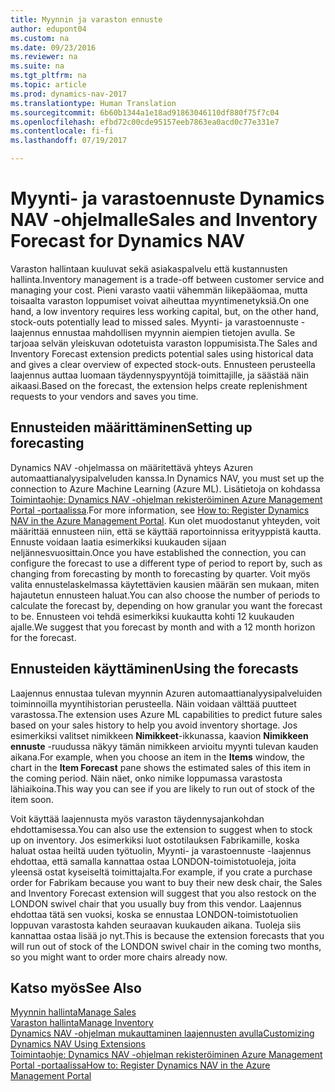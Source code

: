 ```yaml
---
title: Myynnin ja varaston ennuste
author: edupont04
ms.custom: na
ms.date: 09/23/2016
ms.reviewer: na
ms.suite: na
ms.tgt_pltfrm: na
ms.topic: article
ms.prod: dynamics-nav-2017
ms.translationtype: Human Translation
ms.sourcegitcommit: 6b60b1344a1e18ad91863046110df880f75f7c04
ms.openlocfilehash: efbd72c00cde95157eeb7863ea0acd0c77e331e7
ms.contentlocale: fi-fi
ms.lasthandoff: 07/19/2017

---
```


# <a name="sales-and-inventory-forecast-for-dynamics-nav"></a><span data-ttu-id="b328c-102">Myynti- ja varastoennuste Dynamics NAV -ohjelmalle</span><span class="sxs-lookup"><span data-stu-id="b328c-102">Sales and Inventory Forecast for Dynamics NAV</span></span>
<span data-ttu-id="b328c-103">Varaston hallintaan kuuluvat sekä asiakaspalvelu että kustannusten hallinta.</span><span class="sxs-lookup"><span data-stu-id="b328c-103">Inventory management is a trade-off between customer service and managing your cost.</span></span> <span data-ttu-id="b328c-104">Pieni varasto vaatii vähemmän liikepääomaa, mutta toisaalta varaston loppumiset voivat aiheuttaa myyntimenetyksiä.</span><span class="sxs-lookup"><span data-stu-id="b328c-104">On one hand, a low inventory requires less working capital, but, on the other hand, stock-outs potentially lead to missed sales.</span></span> <span data-ttu-id="b328c-105">Myynti- ja varastoennuste -laajennus ennustaa mahdollisen myynnin aiempien tietojen avulla. Se tarjoaa selvän yleiskuvan odotetuista varaston loppumisista.</span><span class="sxs-lookup"><span data-stu-id="b328c-105">The Sales and Inventory Forecast extension predicts potential sales using historical data and gives a clear overview of expected stock-outs.</span></span> <span data-ttu-id="b328c-106">Ennusteen perusteella laajennus auttaa luomaan täydennyspyyntöjä toimittajille, ja säästää näin aikaasi.</span><span class="sxs-lookup"><span data-stu-id="b328c-106">Based on the forecast, the extension helps create replenishment requests to your vendors and saves you time.</span></span>  

## <a name="setting-up-forecasting"></a><span data-ttu-id="b328c-107">Ennusteiden määrittäminen</span><span class="sxs-lookup"><span data-stu-id="b328c-107">Setting up forecasting</span></span>
<span data-ttu-id="b328c-108">Dynamics NAV -ohjelmassa on määritettävä yhteys Azuren automaattianalyysipalveluden kanssa.</span><span class="sxs-lookup"><span data-stu-id="b328c-108">In Dynamics NAV, you must set up the connection to Azure Machine Learning (Azure ML).</span></span> <span data-ttu-id="b328c-109">Lisätietoja on kohdassa [Toimintaohje: Dynamics NAV -ohjelman rekisteröiminen Azure Management Portal -portaalissa](ui-how-register-dynamics-nav-azure.md).</span><span class="sxs-lookup"><span data-stu-id="b328c-109">For more information, see [How to: Register Dynamics NAV in the Azure Management Portal](ui-how-register-dynamics-nav-azure.md).</span></span> <span data-ttu-id="b328c-110">Kun olet muodostanut yhteyden, voit määrittää ennusteen niin, että se käyttää raportoinnissa erityyppistä kautta. Ennuste voidaan laatia esimerkiksi kuukauden sijaan neljännesvuosittain.</span><span class="sxs-lookup"><span data-stu-id="b328c-110">Once you have established the connection, you can configure the forecast to use a different type of period to report by, such as changing from forecasting by month to forecasting by quarter.</span></span> <span data-ttu-id="b328c-111">Voit myös valita ennustelaskelmassa käytettävien kausien määrän sen mukaan, miten hajautetun ennusteen haluat.</span><span class="sxs-lookup"><span data-stu-id="b328c-111">You can also choose the number of periods to calculate the forecast by, depending on how granular you want the forecast to be.</span></span> <span data-ttu-id="b328c-112">Ennusteen voi tehdä esimerkiksi kuukautta kohti 12 kuukauden ajalle.</span><span class="sxs-lookup"><span data-stu-id="b328c-112">We suggest that you forecast by month and with a 12 month horizon for the forecast.</span></span>  

## <a name="using-the-forecasts"></a><span data-ttu-id="b328c-113">Ennusteiden käyttäminen</span><span class="sxs-lookup"><span data-stu-id="b328c-113">Using the forecasts</span></span>
<span data-ttu-id="b328c-114">Laajennus ennustaa tulevan myynnin Azuren automaattianalyysipalveluiden toiminnoilla myyntihistorian perusteella. Näin voidaan välttää puutteet varastossa.</span><span class="sxs-lookup"><span data-stu-id="b328c-114">The extension uses Azure ML capabilities to predict future sales based on your sales history to help you avoid inventory shortage.</span></span> <span data-ttu-id="b328c-115">Jos esimerkiksi valitset nimikkeen **Nimikkeet**-ikkunassa, kaavion **Nimikkeen ennuste** -ruudussa näkyy tämän nimikkeen arvioitu myynti tulevan kauden aikana.</span><span class="sxs-lookup"><span data-stu-id="b328c-115">For example, when you choose an item in the **Items** window, the chart in the **Item Forecast** pane shows the estimated sales of this item in the coming period.</span></span> <span data-ttu-id="b328c-116">Näin näet, onko nimike loppumassa varastosta lähiaikoina.</span><span class="sxs-lookup"><span data-stu-id="b328c-116">This way you can see if you are likely to run out of stock of the item soon.</span></span>  

<span data-ttu-id="b328c-117">Voit käyttää laajennusta myös varaston täydennysajankohdan ehdottamisessa.</span><span class="sxs-lookup"><span data-stu-id="b328c-117">You can also use the extension to suggest when to stock up on inventory.</span></span> <span data-ttu-id="b328c-118">Jos esimerkiksi luot ostotilauksen Fabrikamille, koska haluat ostaa heiltä uuden työtuolin, Myynti- ja varastoennuste -laajennus ehdottaa, että samalla kannattaa ostaa LONDON-toimistotuoleja, joita yleensä ostat kyseiseltä toimittajalta.</span><span class="sxs-lookup"><span data-stu-id="b328c-118">For example, if you crate a purchase order for Fabrikam because you want to buy their new desk chair, the Sales and Inventory Forecast extension will suggest that you also restock on the LONDON swivel chair that you usually buy from this vendor.</span></span> <span data-ttu-id="b328c-119">Laajennus ehdottaa tätä sen vuoksi, koska se ennustaa LONDON-toimistotuolien loppuvan varastosta kahden seuraavan kuukauden aikana. Tuoleja siis kannattaa ostaa lisää jo nyt.</span><span class="sxs-lookup"><span data-stu-id="b328c-119">This is because the extension forecasts that you will run out of stock of the LONDON swivel chair in the coming two months, so you might want to order more chairs already now.</span></span>  

## <a name="see-also"></a><span data-ttu-id="b328c-120">Katso myös</span><span class="sxs-lookup"><span data-stu-id="b328c-120">See Also</span></span>
[<span data-ttu-id="b328c-121">Myynnin hallinta</span><span class="sxs-lookup"><span data-stu-id="b328c-121">Manage Sales</span></span>](sales-manage-sales.md)  
[<span data-ttu-id="b328c-122">Varaston hallinta</span><span class="sxs-lookup"><span data-stu-id="b328c-122">Manage Inventory</span></span>](inventory-manage-inventory.md)  
[<span data-ttu-id="b328c-123">Dynamics NAV -ohjelman mukauttaminen laajennusten avulla</span><span class="sxs-lookup"><span data-stu-id="b328c-123">Customizing Dynamics NAV Using Extensions</span></span>](ui-extensions.md)  
[<span data-ttu-id="b328c-124">Toimintaohje: Dynamics NAV -ohjelman rekisteröiminen Azure Management Portal -portaalissa</span><span class="sxs-lookup"><span data-stu-id="b328c-124">How to: Register Dynamics NAV in the Azure Management Portal</span></span>](ui-how-register-dynamics-nav-azure.md)  

